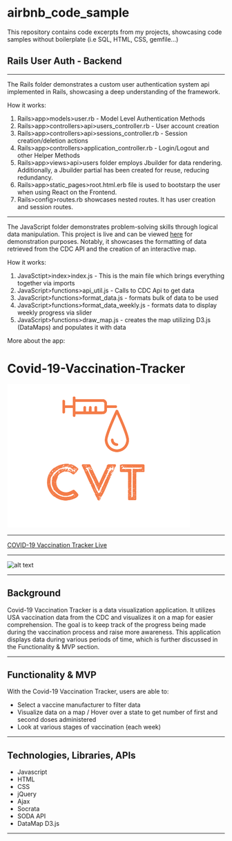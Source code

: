 # airbnb_code_sample

This repository contains code excerpts from my projects, showcasing code samples without boilerplate (i.e SQL, HTML, CSS, gemfile...)

## Rails User Auth - Backend

***

The Rails folder demonstrates a custom user authentication system api implemented in Rails, showcasing a deep understanding of the framework.

How it works:

1. Rails>app>models>user.rb - Model Level Authentication Methods
2. Rails>app>controllers>api>users_controller.rb - User account creation
3. Rails>app>controllers>api>sessions_controller.rb - Session creation/deletion actions
4. Rails>app>controllers>application_controller.rb - Login/Logout and other Helper Methods
5. Rails>app>views>api>users folder employs Jbuilder for data rendering. Additionally, a Jbuilder partial has been created for reuse, reducing redundancy.
6. Rails>app>static_pages>root.html.erb file is used to bootstarp the user when using React on the Frontend.
7. Rails>config>routes.rb showcases nested routes. It has user creation and session routes.

***

The JavaScript folder demonstrates problem-solving skills through logical data manipulation. This project is live and can be viewed [here](https://hammadkhalid101.github.io/Covid-19-Vaccination-Tracker/) for demonstration purposes. Notably, it showcases the formatting of data retrieved from the CDC API and the creation of an interactive map.

How it works:
1. JavaSctipt>index>index.js - This is the main file which brings everything together via imports
2. JavaScript>functions>api_util.js - Calls to CDC Api to get data
3. JavaScript>functions>format_data.js - formats bulk of data to be used
4. JavaScript>functions>format_data_weekly.js - formats data to display weekly progress via slider
5. JavaScript>functions>draw_map.js - creates the map utilizing D3.js (DataMaps) and populates it with data

More about the app:

# Covid-19-Vaccination-Tracker

![alt text](https://github.com/HammadKhalid101/Covid-19-Vaccination-Tracker/blob/main/CVT_LOGO.png "CVT Logo")

***

[COVID-19 Vaccination Tracker Live](https://hammadkhalid101.github.io/Covid-19-Vaccination-Tracker/)

***
![alt text](https://i.imgur.com/umfUJXf.gif[/img])

***

## Background

Covid-19 Vaccination Tracker is a data visualization application. It utilizes USA vaccination data from the CDC and visualizes it on a map for easier comprehension. The goal is to keep track of the progress being made during the vaccination process and raise more awareness. This application displays data during various periods of time, which is further discussed in the Functionality & MVP section.

***

## Functionality & MVP

With the Covid-19 Vaccination Tracker, users are able to:
* Select a vaccine manufacturer to filter data
* Visualize data on a map / Hover over a state to get number of first and second doses administered
* Look at various stages of vaccination (each week)

***

## Technologies, Libraries, APIs

* Javascript
* HTML
* CSS
* jQuery
* Ajax
* Socrata
* SODA API
* DataMap D3.js

***